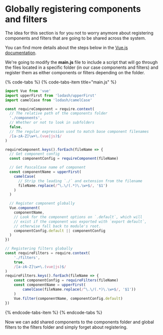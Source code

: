 # Globally registering components and filters

The idea for this section is for you not to worry anymore about registering components and filters that are going to be shared across the system.

You can find more details about the steps below in the [Vue.js documentation](https://vuejs.org/v2/guide/components-registration.html).

We're going to modify the **main.js** file to include a script that will go through the files located in a specific folder \(in our case components and filters\) and register them as either components or filters depending on the folder.

{% code-tabs %}
{% code-tabs-item title="main.js" %}
```javascript
import Vue from 'vue'
import upperFirst from 'lodash/upperFirst'
import camelCase from 'lodash/camelCase'

const requireComponent = require.context(
  // The relative path of the components folder
  './components',
  // Whether or not to look in subfolders
  false,
  // The regular expression used to match base component filenames
  /[a-zA-Z]\w+\.(vue|js)$/
)

requireComponent.keys().forEach(fileName => {
  // Get component config
  const componentConfig = requireComponent(fileName)

  // Get PascalCase name of component
  const componentName = upperFirst(
    camelCase(
      // Strip the leading `./` and extension from the filename
      fileName.replace(/^\.\/(.*)\.\w+$/, '$1')
    )
  )

  // Register component globally
  Vue.component(
    componentName,
    // Look for the component options on `.default`, which will
    // exist if the component was exported with `export default`,
    // otherwise fall back to module's root.
    componentConfig.default || componentConfig
  )
})

// Registering filters globally
const requireFilters = require.context(
    './filters',
    true,
    /[a-zA-Z]\w+\.(vue|js)$/
)
requireFilters.keys().forEach(fileName => {
    const componentConfig = requireFilters(fileName)
    const componentName = upperFirst(
        camelCase(fileName.replace(/^\.\/(.*)\.\w+$/, '$1'))
    )
    Vue.filter(componentName, componentConfig.default)
})
```
{% endcode-tabs-item %}
{% endcode-tabs %}

Now we can add shared components to the components folder and global filters to the filters folder and simply forget about registering.

